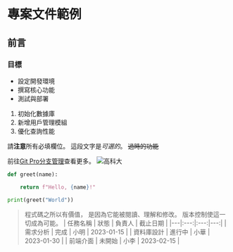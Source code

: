 # 專案文件範例
## 前言
### 目標

- 設定開發環境
- 撰寫核心功能
- 測試與部署

1. 初始化數據庫
2. 新增用戶管理模組
3. 優化查詢性能

請**注意**所有必填欄位。
這段文字是*可選的*。
~~過時的功能~~

前往[Git Pro分支管理](https://www.progit.cn/chapter_3_branch/git.html)查看更多。
![高科大](nkust.jpg)

```python
def greet(name):

    return f"Hello, {name}!"

print(greet("World"))

```
> 程式碼之所以有價值， 是因為它能被閱讀、理解和修改。 版本控制使這一切成為可能。
| 任務名稱 | 狀態 | 負責人 | 截止日期 | |---|:---:|:---:|---:| | 需求分析 | 完成 | 小明 | 2023-01-15 | | 資料庫設計 | 進行中 | 小華 | 2023-01-30 | | 前端介面 | 未開始 | 小李 | 2023-02-15 |
